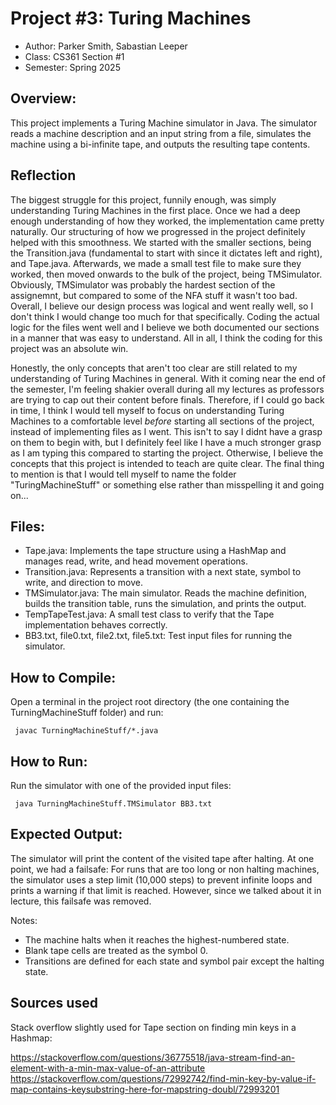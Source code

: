 # Project #3: Turing Machines
 
 * Author: Parker Smith, Sabastian Leeper
 * Class: CS361 Section #1
 * Semester: Spring 2025
 
 ## Overview:
 This project implements a Turing Machine simulator in Java. The simulator reads a machine description and an input string from a file, simulates the machine using a bi-infinite tape, and outputs the resulting tape contents.
 
 ## Reflection

 The biggest struggle for this project, funnily enough, was simply understanding Turing Machines in the first place. Once we had a deep enough understanding of how they worked, the implementation came pretty naturally. Our structuring of how we progressed in the project definitely helped with this smoothness. We started with the smaller sections, being the Transition.java (fundamental to start with since it dictates left and right), and Tape.java. Afterwards, we made a small test file to make sure they worked, then moved onwards to the bulk of the project, being TMSimulator. Obviously, TMSimulator was probably the hardest section of the assignemnt, but compared to some of the NFA stuff it wasn't too bad. Overall, I believe our design process was logical and went really well, so I don't think I would change too much for that specifically. Coding the actual logic for the files went well and I believe we both documented our sections in a manner that was easy to understand. All in all, I think the coding for this project was an absolute win.
 
 Honestly, the only concepts that aren't too clear are still related to my understanding of Turing Machines in general. With it coming near the end of the semester, I'm feeling shakier overall during all my lectures as professors are trying to cap out their content before finals. Therefore, if I could go back in time, I think I would tell myself to focus on understanding Turing Machines to a comfortable level *before* starting all sections of the project, instead of implementing files as I went. This isn't to say I didnt have a grasp on them to begin with, but I definitely feel like I have a much stronger grasp as I am typing this compared to starting the project. Otherwise, I believe the concepts that this project is intended to teach are quite clear. The final thing to mention is that I would tell myself to name the folder "TuringMachineStuff" or something else rather than misspelling it and going on...
 
 
 ## Files:
 - Tape.java: Implements the tape structure using a HashMap and manages read, write, and head movement operations.
 - Transition.java: Represents a transition with a next state, symbol to write, and direction to move.
 - TMSimulator.java: The main simulator. Reads the machine definition, builds the transition table, runs the simulation, and prints the output.
 - TempTapeTest.java: A small test class to verify that the Tape implementation behaves correctly.
 - BB3.txt, file0.txt, file2.txt, file5.txt: Test input files for running the simulator.
 
 
 ## How to Compile:
 Open a terminal in the project root directory (the one containing the TurningMachineStuff folder) and run:
 
     javac TurningMachineStuff/*.java
 
 ## How to Run:
 Run the simulator with one of the provided input files:
 
     java TurningMachineStuff.TMSimulator BB3.txt
 
 ## Expected Output:
 The simulator will print the content of the visited tape after halting.  At one point, we had a failsafe: For runs that are too long or non halting machines, the simulator uses a step limit (10,000 steps) to prevent infinite loops and prints a warning if that limit is reached. However, since we talked about it in lecture, this failsafe was removed.
 
 Notes:
 - The machine halts when it reaches the highest-numbered state.
 - Blank tape cells are treated as the symbol 0.
 - Transitions are defined for each state and symbol pair except the halting state.
 
 ## Sources used
 Stack overflow slightly used for Tape section on finding min keys in a Hashmap:
 
 https://stackoverflow.com/questions/36775518/java-stream-find-an-element-with-a-min-max-value-of-an-attribute
 https://stackoverflow.com/questions/72992742/find-min-key-by-value-if-map-contains-keysubstring-here-for-mapstring-doubl/72993201

